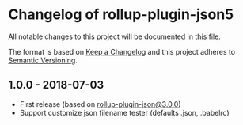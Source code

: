 # Changelog of rollup-plugin-json5

All notable changes to this project will be documented in this file.

The format is based on [Keep a Changelog](https://keepachangelog.com/en/1.0.0/)
and this project adheres to [Semantic Versioning](https://semver.org/spec/v2.0.0.html).

## 1.0.0 - 2018-07-03

- First release (based on rollup-plugin-json@3.0.0)
- Support customize json filename tester (defaults .json, .babelrc)
